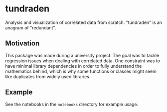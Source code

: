 # tundraden
Analysis and visualization of correlated data from scratch. "tundraden" is an anagram of "redundant".

## Motivation

This package was made during a university project. The goal was to tackle regression issues when dealing with correlated data. One constraint was to have minimal library dependencies in order to fully understand the mathematics behind, which is why some functions or classes might seem like duplicates from widely used libraries.

## Example
See the notebooks in the `notebooks` directory for example usage.
